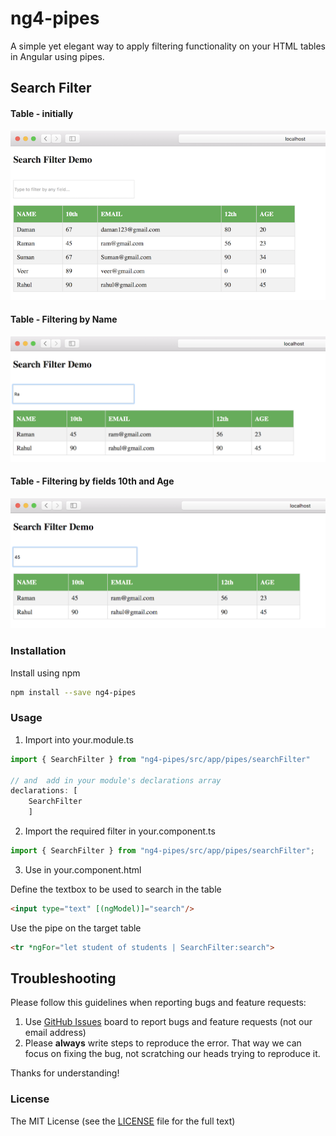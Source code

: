 # ng4-pipes

A simple yet elegant way to apply filtering functionality on your HTML tables in Angular using pipes.

## Search Filter

#### Table - initially
![table](https://github.com/soniabehal/ng4-pipes/blob/master/images/searchPipe1.PNG)

#### Table - Filtering by Name
![filteres by name](https://github.com/soniabehal/ng4-pipes/blob/master/images/searchPipe2.PNG)

#### Table - Filtering by fields 10th and Age
![filtered by age](https://github.com/soniabehal/ng4-pipes/blob/master/images/searchPipe3.PNG)

### Installation
Install using npm
```bash
npm install --save ng4-pipes
```

### Usage
1. Import into your.module.ts
```typescript
import { SearchFilter } from "ng4-pipes/src/app/pipes/searchFilter"

// and  add in your module's declarations array 
declarations: [ 
    SearchFilter 
    ]
```

2. Import the required filter in your.component.ts
```typescript
import { SearchFilter } from "ng4-pipes/src/app/pipes/searchFilter";
```

3. Use in your.component.html

Define the textbox to be used to search in the table
```html
<input type="text" [(ngModel)]="search"/>
```
Use the pipe on the target table
```html
<tr *ngFor="let student of students | SearchFilter:search">
```

## Troubleshooting

Please follow this guidelines when reporting bugs and feature requests:

1. Use [GitHub Issues](https://github.com/soniabehal/ng4-pipes/issues) board to report bugs and feature requests (not our email address)
2. Please **always** write steps to reproduce the error. That way we can focus on fixing the bug, not scratching our heads trying to reproduce it.

Thanks for understanding!

### License

The MIT License (see the [LICENSE](https://github.com/soniabehal/ng4-pipes/blob/master/LICENSE) file for the full text)
